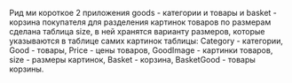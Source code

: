 Рид ми короткое
2 приложения goods - категории и товары и basket - корзина покупателя
для разделения картинок товаров по размерам сделана таблица size,
в ней хранятся варианту размеров, которые указываются в таблице самих картинок
таблицы: Category - категории, Good - товары, Price - цены товаров, 
GoodImage - картинки товаров, size - размеры картинок, Basket - корзина,
BasketGood - товары корзины.